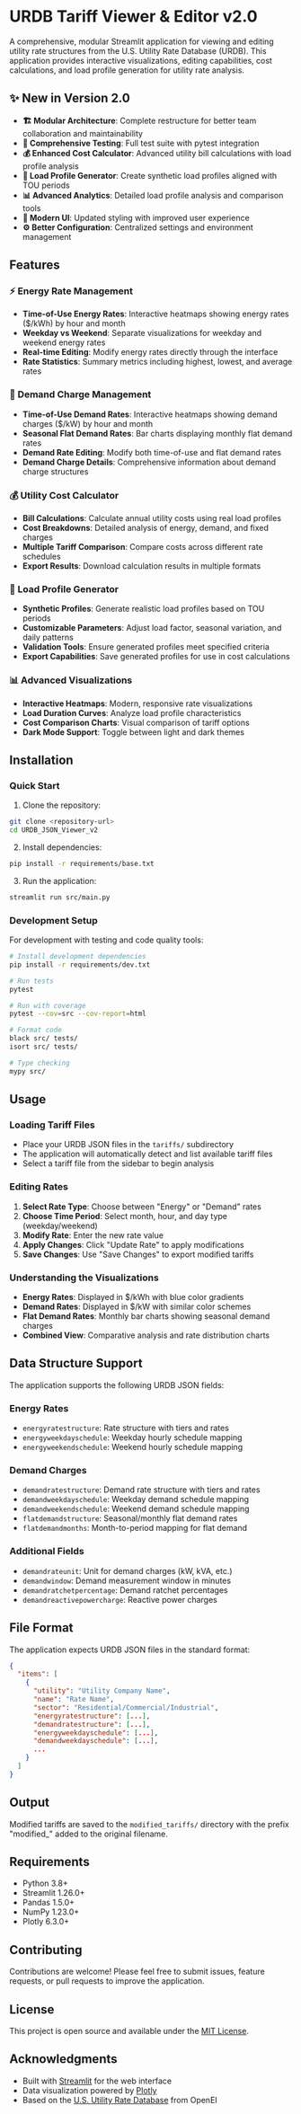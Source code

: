 # URDB Tariff Viewer & Editor v2.0

A comprehensive, modular Streamlit application for viewing and editing utility rate structures from the U.S. Utility Rate Database (URDB). This application provides interactive visualizations, editing capabilities, cost calculations, and load profile generation for utility rate analysis.

## ✨ New in Version 2.0

- **🏗️ Modular Architecture**: Complete restructure for better team collaboration and maintainability
- **🧪 Comprehensive Testing**: Full test suite with pytest integration
- **💰 Enhanced Cost Calculator**: Advanced utility bill calculations with load profile analysis
- **🔧 Load Profile Generator**: Create synthetic load profiles aligned with TOU periods
- **📊 Advanced Analytics**: Detailed load profile analysis and comparison tools
- **🎨 Modern UI**: Updated styling with improved user experience
- **⚙️ Better Configuration**: Centralized settings and environment management

## Features

### ⚡ Energy Rate Management
- **Time-of-Use Energy Rates**: Interactive heatmaps showing energy rates ($/kWh) by hour and month
- **Weekday vs Weekend**: Separate visualizations for weekday and weekend energy rates
- **Real-time Editing**: Modify energy rates directly through the interface
- **Rate Statistics**: Summary metrics including highest, lowest, and average rates

### 🔌 Demand Charge Management
- **Time-of-Use Demand Rates**: Interactive heatmaps showing demand charges ($/kW) by hour and month
- **Seasonal Flat Demand Rates**: Bar charts displaying monthly flat demand rates
- **Demand Rate Editing**: Modify both time-of-use and flat demand rates
- **Demand Charge Details**: Comprehensive information about demand charge structures

### 💰 Utility Cost Calculator
- **Bill Calculations**: Calculate annual utility costs using real load profiles
- **Cost Breakdowns**: Detailed analysis of energy, demand, and fixed charges
- **Multiple Tariff Comparison**: Compare costs across different rate schedules
- **Export Results**: Download calculation results in multiple formats

### 🔧 Load Profile Generator
- **Synthetic Profiles**: Generate realistic load profiles based on TOU periods
- **Customizable Parameters**: Adjust load factor, seasonal variation, and daily patterns
- **Validation Tools**: Ensure generated profiles meet specified criteria
- **Export Capabilities**: Save generated profiles for use in cost calculations

### 📊 Advanced Visualizations
- **Interactive Heatmaps**: Modern, responsive rate visualizations
- **Load Duration Curves**: Analyze load profile characteristics
- **Cost Comparison Charts**: Visual comparison of tariff options
- **Dark Mode Support**: Toggle between light and dark themes

## Installation

### Quick Start

1. Clone the repository:
```bash
git clone <repository-url>
cd URDB_JSON_Viewer_v2
```

2. Install dependencies:
```bash
pip install -r requirements/base.txt
```

3. Run the application:
```bash
streamlit run src/main.py
```

### Development Setup

For development with testing and code quality tools:

```bash
# Install development dependencies
pip install -r requirements/dev.txt

# Run tests
pytest

# Run with coverage
pytest --cov=src --cov-report=html

# Format code
black src/ tests/
isort src/ tests/

# Type checking
mypy src/
```

## Usage

### Loading Tariff Files
- Place your URDB JSON files in the `tariffs/` subdirectory
- The application will automatically detect and list available tariff files
- Select a tariff file from the sidebar to begin analysis

### Editing Rates
1. **Select Rate Type**: Choose between "Energy" or "Demand" rates
2. **Choose Time Period**: Select month, hour, and day type (weekday/weekend)
3. **Modify Rate**: Enter the new rate value
4. **Apply Changes**: Click "Update Rate" to apply modifications
5. **Save Changes**: Use "Save Changes" to export modified tariffs

### Understanding the Visualizations
- **Energy Rates**: Displayed in $/kWh with blue color gradients
- **Demand Rates**: Displayed in $/kW with similar color schemes
- **Flat Demand Rates**: Monthly bar charts showing seasonal demand charges
- **Combined View**: Comparative analysis and rate distribution charts

## Data Structure Support

The application supports the following URDB JSON fields:

### Energy Rates
- `energyratestructure`: Rate structure with tiers and rates
- `energyweekdayschedule`: Weekday hourly schedule mapping
- `energyweekendschedule`: Weekend hourly schedule mapping

### Demand Charges
- `demandratestructure`: Demand rate structure with tiers and rates
- `demandweekdayschedule`: Weekday demand schedule mapping
- `demandweekendschedule`: Weekend demand schedule mapping
- `flatdemandstructure`: Seasonal/monthly flat demand rates
- `flatdemandmonths`: Month-to-period mapping for flat demand

### Additional Fields
- `demandrateunit`: Unit for demand charges (kW, kVA, etc.)
- `demandwindow`: Demand measurement window in minutes
- `demandratchetpercentage`: Demand ratchet percentages
- `demandreactivepowercharge`: Reactive power charges

## File Format

The application expects URDB JSON files in the standard format:
```json
{
  "items": [
    {
      "utility": "Utility Company Name",
      "name": "Rate Name",
      "sector": "Residential/Commercial/Industrial",
      "energyratestructure": [...],
      "demandratestructure": [...],
      "energyweekdayschedule": [...],
      "demandweekdayschedule": [...],
      ...
    }
  ]
}
```

## Output

Modified tariffs are saved to the `modified_tariffs/` directory with the prefix "modified_" added to the original filename.

## Requirements

- Python 3.8+
- Streamlit 1.26.0+
- Pandas 1.5.0+
- NumPy 1.23.0+
- Plotly 6.3.0+

## Contributing

Contributions are welcome! Please feel free to submit issues, feature requests, or pull requests to improve the application.

## License

This project is open source and available under the [MIT License](LICENSE).

## Acknowledgments

- Built with [Streamlit](https://streamlit.io/) for the web interface
- Data visualization powered by [Plotly](https://plotly.com/)
- Based on the [U.S. Utility Rate Database](https://openei.org/wiki/Utility_Rate_Database) from OpenEI
